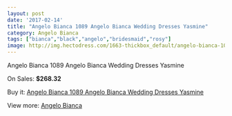 ```yaml
---
layout: post
date: '2017-02-14'
title: "Angelo Bianca 1089 Angelo Bianca Wedding Dresses Yasmine"
category: Angelo Bianca
tags: ["bianca","black","angelo","bridesmaid","rosy"]
image: http://img.hectodress.com/1663-thickbox_default/angelo-bianca-1089-angelo-bianca-wedding-dresses-yasmine.jpg
---
```

Angelo Bianca 1089 Angelo Bianca Wedding Dresses Yasmine

On Sales: **$268.32**
<a href="https://www.hectodress.com/angelo-bianca/1038-angelo-bianca-1089-angelo-bianca-wedding-dresses-yasmine.html"><amp-img layout="responsive" width="600" height="600" src="//img.hectodress.com/1663-thickbox_default/angelo-bianca-1089-angelo-bianca-wedding-dresses-yasmine.jpg" alt="Angelo Bianca 1089 Angelo Bianca Wedding Dresses Yasmine 0" /></a>

Buy it: [Angelo Bianca 1089 Angelo Bianca Wedding Dresses Yasmine](https://www.hectodress.com/angelo-bianca/1038-angelo-bianca-1089-angelo-bianca-wedding-dresses-yasmine.html "Angelo Bianca 1089 Angelo Bianca Wedding Dresses Yasmine")

View more: [Angelo Bianca](https://www.hectodress.com/14-angelo-bianca "Angelo Bianca")